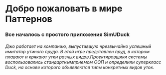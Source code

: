 # Добро пожаловать в мире Паттернов  #
### Все началось с простого приложения SimUDuck 
###### Джо работает на компанию, выпустившую чрезвычайно успешный имитатор утиного пруда. В этой игре представлен пруд, в котором плавают и крякают утки разных видов.Проектировщики системы воспользовались стандартнымприемом ООП и определили суперкласс Duck, на основе которого объявляются типы конкретных видов уток.
